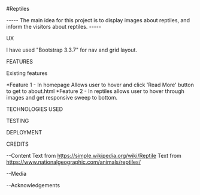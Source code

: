 #Reptiles

----- The main idea for this project is to display images about reptiles, and inform the visitors about reptiles. -----



UX

I have used "Bootstrap 3.3.7" for nav and grid layout.


FEATURES


Existing features

*Feature 1 - In homepage Allows user to hover and click 'Read More' button to get to about.html
*Feature 2 - In reptiles allows user to hover through images and get responsive sweep to bottom.


TECHNOLOGIES USED


TESTING


DEPLOYMENT




CREDITS

--Content
Text from https://simple.wikipedia.org/wiki/Reptile
Text from https://www.nationalgeographic.com/animals/reptiles/

--Media


--Acknowledgements